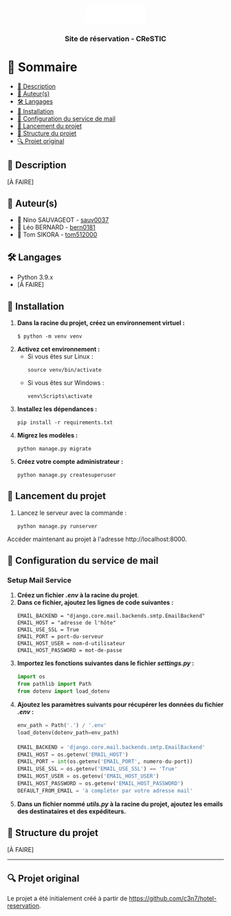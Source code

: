 <a name="readme-top"></a>

<div align="center">
  <img src="static/img/roomquestic.png" alt="Logo CReSTIC" width="140"  height="auto" />
  <br/>
  <h3><b>Site de réservation - CReSTIC</b></h3>
</div>

# 📗 Sommaire
- [📝 Description](#description)
- [👥 Auteur(s)](#auteur)
- [🛠️ Langages](#langages)
- [🧰️ Installation](#installation)
- [📧 Configuration du service de mail](#configmail)
- [🔧️ Lancement du projet](#launchproject)
- [📂 Structure du projet](#arborescence)
- [🔍 Projet original](#origproject)

## 📝 Description <a name="description"></a>
<div style="text-align: justify;">
[À FAIRE]
</div>

## 👥 Auteur(s) <a name="auteur"></a>
- 👤 Nino SAUVAGEOT - [sauv0037](https://github.com/sauv0037)
- 👤 Léo BERNARD - [bern0181](https://github.com/bern0181)
- 👤 Tom SIKORA - [tom512000](https://github.com/tom512000)

## 🛠️ Langages <a name="langages"></a>
- Python 3.9.x
- [À FAIRE]

## 🧰️ Installation <a name="installation"></a>
1. **Dans la racine du projet, créez un environnement virtuel :**
    ```shell
    $ python -m venv venv
    ```
2. **Activez cet environnement :**
    - Si vous êtes sur Linux :
        ```shell
        source venv/bin/activate
        ```
    - Si vous êtes sur Windows :
        ```shell
        venv\Scripts\activate
        ```
3. **Installez les dépendances :**
    ```shell
    pip install -r requirements.txt
    ```
4. **Migrez les modèles :**
    ```shell
    python manage.py migrate
    ```
5. **Créez votre compte administrateur :**
    ```shell
    python manage.py createsuperuser
    ```

## 🔧️ Lancement du projet <a name="launchproject"></a>
1. Lancez le serveur avec la commande :
    ```shell
    python manage.py runserver
    ```
Accéder maintenant au projet à l'adresse http://localhost:8000.

## 📧 Configuration du service de mail <a name="configmail"></a>
### Setup Mail Service
1. **Créez un fichier _.env_ à la racine du projet**.
2. **Dans ce fichier, ajoutez les lignes de code suivantes :**
   ```shell
   EMAIL_BACKEND = "django.core.mail.backends.smtp.EmailBackend"
   EMAIL_HOST = "adresse de l'hôte"
   EMAIL_USE_SSL = True
   EMAIL_PORT = port-du-serveur
   EMAIL_HOST_USER = nom-d-utilisateur
   EMAIL_HOST_PASSWORD = mot-de-passe
   ```
3. **Importez les fonctions suivantes dans le fichier _settings.py_ :**
   ```py
   import os
   from pathlib import Path
   from dotenv import load_dotenv
   ```
4. **Ajoutez les paramètres suivants pour récupérer les données du fichier _.env_ :**
   ```py
   env_path = Path('.') / '.env'
   load_dotenv(dotenv_path=env_path)
   
   EMAIL_BACKEND = 'django.core.mail.backends.smtp.EmailBackend'
   EMAIL_HOST = os.getenv('EMAIL_HOST')
   EMAIL_PORT = int(os.getenv('EMAIL_PORT', numero-du-port))
   EMAIL_USE_SSL = os.getenv('EMAIL_USE_SSL') == 'True'
   EMAIL_HOST_USER = os.getenv('EMAIL_HOST_USER')
   EMAIL_HOST_PASSWORD = os.getenv('EMAIL_HOST_PASSWORD')
   DEFAULT_FROM_EMAIL = 'à compléter par votre adresse mail'
   ```
5. **Dans un fichier nommé _utils.py_ à la racine du projet, ajoutez les emails des destinataires et des expéditeurs.**

## 📂 Structure du projet <a name="arborescence"></a>
[À FAIRE]

---
## 🔍 Projet original <a name="origproject"></a>
Le projet a été initialement créé à partir de https://github.com/c3n7/hotel-reservation.
